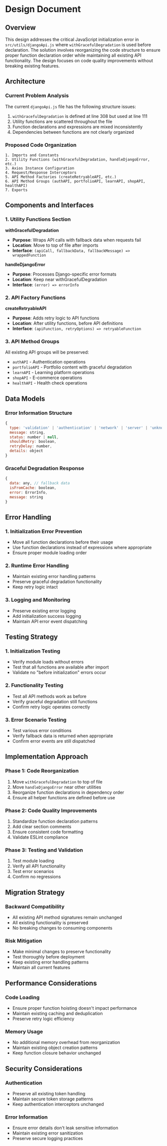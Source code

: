 # Design Document

## Overview

This design addresses the critical JavaScript initialization error in `src/utils/djangoApi.js` where `withGracefulDegradation` is used before declaration. The solution involves reorganizing the code structure to ensure proper function declaration order while maintaining all existing API functionality. The design focuses on code quality improvements without breaking existing features.

## Architecture

### Current Problem Analysis

The current `djangoApi.js` file has the following structure issues:
1. `withGracefulDegradation` is defined at line 308 but used at line 111
2. Utility functions are scattered throughout the file
3. Function declarations and expressions are mixed inconsistently
4. Dependencies between functions are not clearly organized

### Proposed Code Organization

```
1. Imports and Constants
2. Utility Functions (withGracefulDegradation, handleDjangoError, etc.)
3. Axios Instance Configuration
4. Request/Response Interceptors
5. API Method Factories (createRetryableAPI, etc.)
6. API Method Groups (authAPI, portfolioAPI, learnAPI, shopAPI, healthAPI)
7. Exports
```

## Components and Interfaces

### 1. Utility Functions Section

**withGracefulDegradation**
- **Purpose**: Wraps API calls with fallback data when requests fail
- **Location**: Move to top of file after imports
- **Interface**: `(apiCall, fallbackData, fallbackMessage) => wrappedFunction`

**handleDjangoError**
- **Purpose**: Processes Django-specific error formats
- **Location**: Keep near withGracefulDegradation
- **Interface**: `(error) => errorInfo`

### 2. API Factory Functions

**createRetryableAPI**
- **Purpose**: Adds retry logic to API functions
- **Location**: After utility functions, before API definitions
- **Interface**: `(apiFunction, retryOptions) => retryableFunction`

### 3. API Method Groups

All existing API groups will be preserved:
- `authAPI` - Authentication operations
- `portfolioAPI` - Portfolio content with graceful degradation
- `learnAPI` - Learning platform operations
- `shopAPI` - E-commerce operations
- `healthAPI` - Health check operations

## Data Models

### Error Information Structure
```javascript
{
  type: 'validation' | 'authentication' | 'network' | 'server' | 'unknown',
  message: string,
  status: number | null,
  shouldRetry: boolean,
  retryDelay: number,
  details: object
}
```

### Graceful Degradation Response
```javascript
{
  data: any, // fallback data
  isFromCache: boolean,
  error: ErrorInfo,
  message: string
}
```

## Error Handling

### 1. Initialization Error Prevention
- Move all function declarations before their usage
- Use function declarations instead of expressions where appropriate
- Ensure proper module loading order

### 2. Runtime Error Handling
- Maintain existing error handling patterns
- Preserve graceful degradation functionality
- Keep retry logic intact

### 3. Logging and Monitoring
- Preserve existing error logging
- Add initialization success logging
- Maintain API error event dispatching

## Testing Strategy

### 1. Initialization Testing
- Verify module loads without errors
- Test that all functions are available after import
- Validate no "before initialization" errors occur

### 2. Functionality Testing
- Test all API methods work as before
- Verify graceful degradation still functions
- Confirm retry logic operates correctly

### 3. Error Scenario Testing
- Test various error conditions
- Verify fallback data is returned when appropriate
- Confirm error events are still dispatched

## Implementation Approach

### Phase 1: Code Reorganization
1. Move `withGracefulDegradation` to top of file
2. Move `handleDjangoError` near other utilities
3. Reorganize function declarations in dependency order
4. Ensure all helper functions are defined before use

### Phase 2: Code Quality Improvements
1. Standardize function declaration patterns
2. Add clear section comments
3. Ensure consistent code formatting
4. Validate ESLint compliance

### Phase 3: Testing and Validation
1. Test module loading
2. Verify all API functionality
3. Test error scenarios
4. Confirm no regressions

## Migration Strategy

### Backward Compatibility
- All existing API method signatures remain unchanged
- All existing functionality is preserved
- No breaking changes to consuming components

### Risk Mitigation
- Make minimal changes to preserve functionality
- Test thoroughly before deployment
- Keep existing error handling patterns
- Maintain all current features

## Performance Considerations

### Code Loading
- Ensure proper function hoisting doesn't impact performance
- Maintain existing caching and deduplication
- Preserve retry logic efficiency

### Memory Usage
- No additional memory overhead from reorganization
- Maintain existing object creation patterns
- Keep function closure behavior unchanged

## Security Considerations

### Authentication
- Preserve all existing token handling
- Maintain secure token storage patterns
- Keep authentication interceptors unchanged

### Error Information
- Ensure error details don't leak sensitive information
- Maintain existing error sanitization
- Preserve secure logging practices